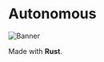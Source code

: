 # Autonomous

![Banner](https://github.com/jaschr/autonomous/blog/main/assets/banner.png)

Made with **Rust**.
